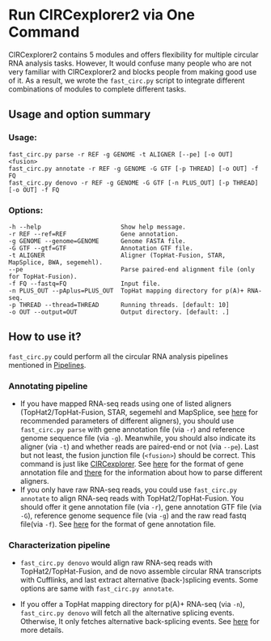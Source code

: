 # Run CIRCexplorer2 via One Command

CIRCexplorer2 contains 5 modules and offers flexibility for multiple circular RNA analysis tasks. However, It would confuse many people who are not very familiar with CIRCexplorer2 and blocks people from making good use of it. As a result, we wrote the `fast_circ.py` script to integrate different combinations of modules to complete different tasks.

## Usage and option summary

### Usage:

```
fast_circ.py parse -r REF -g GENOME -t ALIGNER [--pe] [-o OUT] <fusion>
fast_circ.py annotate -r REF -g GENOME -G GTF [-p THREAD] [-o OUT] -f FQ
fast_circ.py denovo -r REF -g GENOME -G GTF [-n PLUS_OUT] [-p THREAD] [-o OUT] -f FQ
```

### Options:

```
-h --help                      Show help message.
-r REF --ref=REF               Gene annotation.
-g GENOME --genome=GENOME      Genome FASTA file.
-G GTF --gtf=GTF               Annotation GTF file.
-t ALIGNER                     Aligner (TopHat-Fusion, STAR, MapSplice, BWA, segemehl).
--pe                           Parse paired-end alignment file (only for TopHat-Fusion).
-f FQ --fastq=FQ               Input file.
-n PLUS_OUT --pAplus=PLUS_OUT  TopHat mapping directory for p(A)+ RNA-seq.
-p THREAD --thread=THREAD      Running threads. [default: 10]
-o OUT --output=OUT            Output directory. [default: .]
```

## How to use it?

`fast_circ.py` could perform all the circular RNA analysis pipelines mentioned in [Pipelines](../tutorial/pipeline.md).

### Annotating pipeline

* If you have mapped RNA-seq reads using one of listed aligners (TopHat2/TopHat-Fusion, STAR, segemehl and MapSplice, see [here](../tutorial/alignment.md) for recommended parameters of different aligners), you should use `fast_circ.py parse` with gene annotation file (via `-r`) and reference genome sequence file (via `-g`). Meanwhile, you should also indicate its aligner (via `-t`) and whether reads are paired-end or not (via `--pe`). Last but not least, the fusion junction file (`<fusion>`) should be correct. This command is just like [CIRCexplorer](https://github.com/YangLab/CIRCexplorer). See [here](../tutorial/setup.md) for the format of gene annotation file and [there](../tutorial/parsing.md) for the information about how to parse different aligners.
* If you only have raw RNA-seq reads, you could use `fast_circ.py annotate` to align RNA-seq reads with TopHat2/TopHat-Fusion. You should offer it gene annotation file (via `-r`), gene annotation GTF file (via `-G`), reference genome sequence file (via `-g`) and the raw read fastq file(via `-f`). See [here](../tutorial/setup.md) for the format of gene annotation file.

### Characterization pipeline

* `fast_circ.py denovo` would align raw RNA-seq reads with TopHat2/TopHat-Fusion, and de novo assemble circular RNA transcripts with Cufflinks, and last extract alternative (back-)splicing events. Some options are same with `fast_circ.py annotate`.

* If you offer a TopHat mapping directory for p(A)+ RNA-seq (via `-n`), `fast_circ.py denovo` will fetch all the alternative splicing events. Otherwise, It only fetches alternative back-splicing events. See [here](../modules/denovo.md) for more details.
